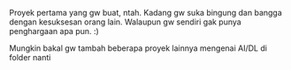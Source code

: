 Proyek pertama yang gw buat, ntah. Kadang gw suka bingung dan bangga dengan kesuksesan orang lain. Walaupun gw sendiri gak punya penghargaan apa pun. :)

Mungkin bakal gw tambah beberapa proyek lainnya mengenai AI/DL di folder nanti